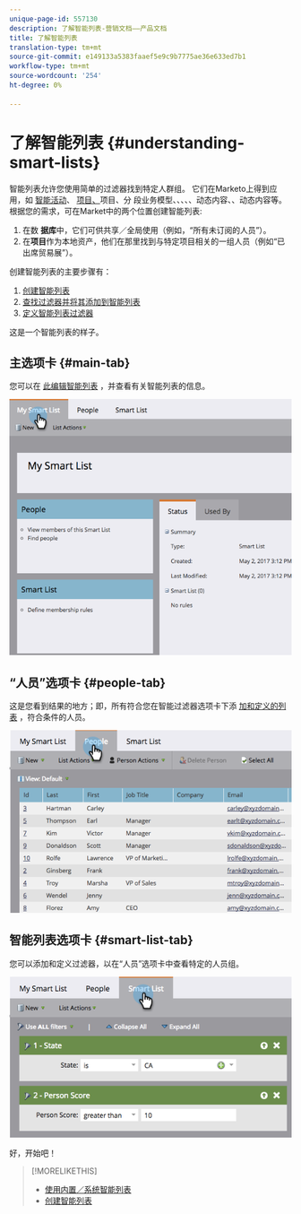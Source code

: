 ```yaml
---
unique-page-id: 557130
description: 了解智能列表-营销文档——产品文档
title: 了解智能列表
translation-type: tm+mt
source-git-commit: e149133a5383faaef5e9c9b7775ae36e633ed7b1
workflow-type: tm+mt
source-wordcount: '254'
ht-degree: 0%

---
```



# 了解智能列表 {#understanding-smart-lists}

智能列表允许您使用简单的过滤器找到特定人群组。 它们在Marketo上得到应用，如 [智能活动](http://docs.marketo.com/display/docs/smart+campaigns)、 [项目、](http://docs.marketo.com/display/docs/programs)项目、分 [](http://docs.marketo.com/display/docs/basic+reporting)[](http://docs.marketo.com/display/docs/segmentation+and+snippets)[](http://docs.marketo.com/display/docs/revenue+cycle+models)[](http://docs.marketo.com/display/docs/drip+nurturing)[](http://docs.marketo.com/display/docs/segmentation+and+snippets)段业务模型、、、、、动态内容、、动态内容等。 根据您的需求，可在Market中的两个位置创建智能列表:

1. 在数 **据库**&#x200B;中，它们可供共享／全局使用（例如，“所有未订阅的人员”）。
1. 在**项目**作为本地资产，他们在那里找到与特定项目相关的一组人员（例如“已出席贸易展”）。

创建智能列表的主要步骤有：

1. [创建智能列表](creating-a-smart-list/create-a-smart-list.md)
1. [查找过滤器并将其添加到智能列表](creating-a-smart-list/find-and-add-filters-to-a-smart-list.md)
1. [定义智能列表过滤器](creating-a-smart-list/define-smart-list-filters.md)

这是一个智能列表的样子。

## 主选项卡 {#main-tab}

您可以在 [此编辑智能列表](../../../product-docs/core-marketo-concepts/miscellaneous/rename-a-marketo-asset.md) ，并查看有关智能列表的信息。

![](assets/smartlist.png)

## “人员”选项卡 {#people-tab}

这是您看到结果的地方；即，所有符合您在智能过滤器选项卡下添 [加和定义的列表](creating-a-smart-list/find-and-add-filters-to-a-smart-list.md) ，符合条件的人员。

![](assets/smartlist-people.png)

## 智能列表选项卡 {#smart-list-tab}

您可以添加和定义过滤器，以在“人员”选项卡中查看特定的人员组。

![](assets/smartlist-filters.png)

好，开始吧！

>[!MORELIKETHIS]
>
>* [使用内置／系统智能列表](using-smart-lists/use-built-in-system-smart-lists.md)
>* [创建智能列表](creating-a-smart-list/create-a-smart-list.md)

>



